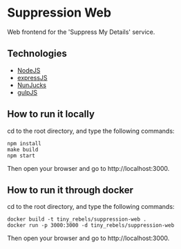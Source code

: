 # Suppression Web
Web frontend for the 'Suppress My Details' service.

## Technologies

- [NodeJS](https://nodejs.org/)
- [expressJS](https://expressjs.com/)
- [NunJucks](https://mozilla.github.io/nunjucks)
- [gulpJS](https://gulpjs.com/)


## How to run it locally

cd to the root directory, and type the following commands:

```
npm install
make build
npm start
```

Then open your browser and go to http://localhost:3000.

## How to run it through docker

cd to the root directory, and type the following commands:

```
docker build -t tiny_rebels/suppression-web .
docker run -p 3000:3000 -d tiny_rebels/suppression-web
```

Then open your browser and go to http://localhost:3000.
